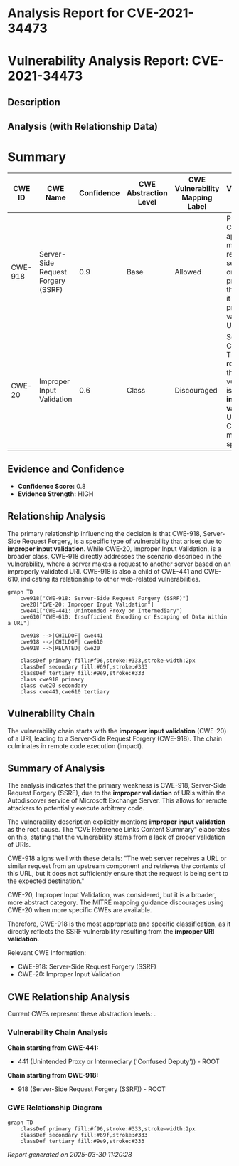 # Analysis Report for CVE-2021-34473

# Vulnerability Analysis Report: CVE-2021-34473

## Description



## Analysis (with Relationship Data)

# Summary
| CWE ID | CWE Name | Confidence | CWE Abstraction Level | CWE Vulnerability Mapping Label | CWE-Vulnerability Mapping Notes |
|---|---|---|---|---|---|
| CWE-918 | Server-Side Request Forgery (SSRF) | 0.9 | Base | Allowed | Primary CWE. The application is making a request to a server based on a URI provided by the user, but it does not properly validate that URI. |
| CWE-20 | Improper Input Validation | 0.6 | Class | Discouraged | Secondary Candidate. The **rootcause** of the vulnerability is **improper input validation** of URIs, but CWE-918 is more specific. |

## Evidence and Confidence

*   **Confidence Score:** 0.8
*   **Evidence Strength:** HIGH

## Relationship Analysis
The primary relationship influencing the decision is that CWE-918, Server-Side Request Forgery, is a specific type of vulnerability that arises due to **improper input validation**. While CWE-20, Improper Input Validation, is a broader class, CWE-918 directly addresses the scenario described in the vulnerability, where a server makes a request to another server based on an improperly validated URI. CWE-918 is also a child of CWE-441 and CWE-610, indicating its relationship to other web-related vulnerabilities.

```mermaid
graph TD
    cwe918["CWE-918: Server-Side Request Forgery (SSRF)"]
    cwe20["CWE-20: Improper Input Validation"]
    cwe441["CWE-441: Unintended Proxy or Intermediary"]
    cwe610["CWE-610: Insufficient Encoding or Escaping of Data Within a URL"]
    
    cwe918 -->|CHILDOF| cwe441
    cwe918 -->|CHILDOF| cwe610    
    cwe918 -->|RELATED| cwe20

    classDef primary fill:#f96,stroke:#333,stroke-width:2px
    classDef secondary fill:#69f,stroke:#333
    classDef tertiary fill:#9e9,stroke:#333
    class cwe918 primary
    class cwe20 secondary
    class cwe441,cwe610 tertiary
```

## Vulnerability Chain
The vulnerability chain starts with the **improper input validation** (CWE-20) of a URI, leading to a Server-Side Request Forgery (CWE-918). The chain culminates in remote code execution (impact).

## Summary of Analysis
The analysis indicates that the primary weakness is CWE-918, Server-Side Request Forgery (SSRF), due to the **improper validation** of URIs within the Autodiscover service of Microsoft Exchange Server. This allows for remote attackers to potentially execute arbitrary code.

The vulnerability description explicitly mentions **improper input validation** as the root cause. The "CVE Reference Links Content Summary" elaborates on this, stating that the vulnerability stems from a lack of proper validation of URIs.

CWE-918 aligns well with these details: "The web server receives a URL or similar request from an upstream component and retrieves the contents of this URL, but it does not sufficiently ensure that the request is being sent to the expected destination."

CWE-20, Improper Input Validation, was considered, but it is a broader, more abstract category. The MITRE mapping guidance discourages using CWE-20 when more specific CWEs are available.

Therefore, CWE-918 is the most appropriate and specific classification, as it directly reflects the SSRF vulnerability resulting from the **improper URI validation**.

Relevant CWE Information:
- CWE-918: Server-Side Request Forgery (SSRF)
- CWE-20: Improper Input Validation


## CWE Relationship Analysis

Current CWEs represent these abstraction levels: .


### Vulnerability Chain Analysis

**Chain starting from CWE-441:**
- 441 (Unintended Proxy or Intermediary ('Confused Deputy')) - ROOT


**Chain starting from CWE-918:**
- 918 (Server-Side Request Forgery (SSRF)) - ROOT



### CWE Relationship Diagram

```mermaid
graph TD
    classDef primary fill:#f96,stroke:#333,stroke-width:2px
    classDef secondary fill:#69f,stroke:#333
    classDef tertiary fill:#9e9,stroke:#333
```



*Report generated on 2025-03-30 11:20:28*
